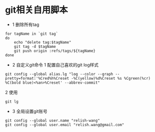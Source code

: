 # git相关自用脚本


- 1 删除所有tag

```shell
for tagName in `git tag`
do
    echo "delete tag:$tagName"
    git tag -d $tagName
    git push origin :refs/tags/${tagName}
done
```

- 2 自定义git命令
1 配置自己喜欢的git log样式
```shell
git config --global alias.lg "log --color --graph --pretty=format:'%Cred%h%Creset -%C(yellow)%d%Creset %s %Cgreen(%cr) %C(bold blue)<%an>%Creset' --abbrev-commit"
```
2 使用
```shell
git lg
```

- 3 全局设置git账号
```shell
git config --global user.name "relish-wang"
git config --global user.email "relish.wang@gmail.com"
```